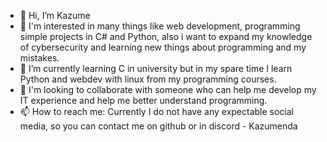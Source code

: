- 👋 Hi, I’m Kazume
- 👀 I'm interested in many things like web development, programming simple projects in C# and Python, also i want to expand my knowledge of cybersecurity and learning new things about programming and my mistakes.
- 🌱 I’m currently learning C in university but in my spare time I learn Python and webdev with linux from my programming courses.
- 💞️ I'm looking to collaborate with someone who can help me develop my IT experience and help me better understand programming.
- 📫 How to reach me: Currently I do not have any expectable social media, so you can contact me on github or in discord - Kazumenda
<!---
Kazume23/Kazume23 is a ✨ special ✨ repository because its `README.md` (this file) appears on your GitHub profile.
You can click the Preview link to take a look at your changes.
--->
